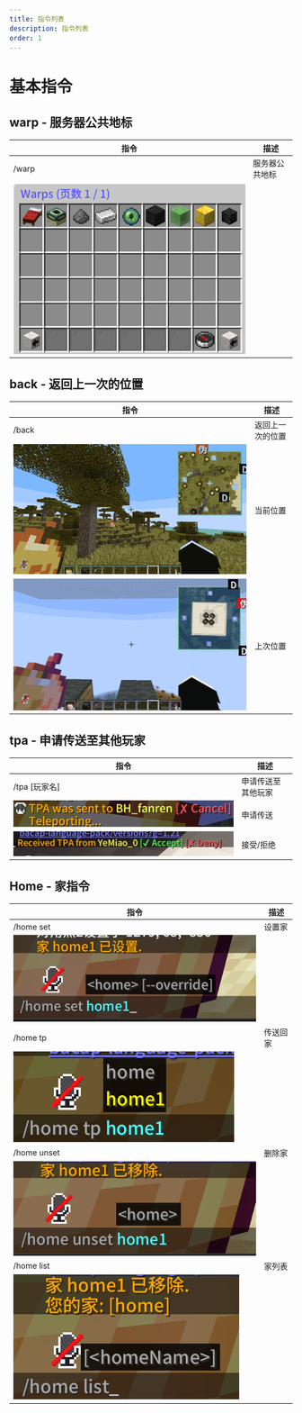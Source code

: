 ```yaml
---
title: 指令列表
description: 指令列表
order: 1
---
```


# 基本指令

## warp - 服务器公共地标

| 指令 | 描述 |
| --- | --- |
| /warp | 服务器公共地标 |
| ![warp](./command-list/command-list01.png) | |

## back - 返回上一次的位置

| 指令 | 描述 |
| --- | --- |
| /back | 返回上一次的位置 | 
| ![back](./command-list/command-list02.png) | 当前位置 |
| ![back](./command-list/command-list03.png) | 上次位置 |




## tpa - 申请传送至其他玩家
| 指令 | 描述 |
| --- | --- |
| /tpa \[玩家名\] | 申请传送至其他玩家 |
| ![tpa](./command-list/command-list04.png) | 申请传送 |
| ![tpareply](./command-list/command-list05.png) | 接受/拒绝 |



## Home - 家指令
| 指令 | 描述 |
| --- | --- |
| /home set | 设置家 |
| ![homeset](./command-list/command-list06.png) | |
| /home tp | 传送回家 |
| ![hometp](./command-list/command-list07.png) | |
| /home unset | 删除家 |
| ![homeunset](./command-list/command-list08.png) | |
| /home list | 家列表 |
| ![homelist](./command-list/command-list09.png) | |


<Contributors />